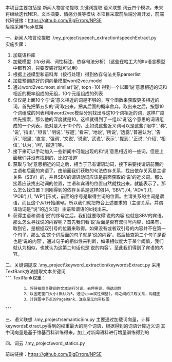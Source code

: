 本项目主要包括是 新闻人物言论提取 关键词提取 语义联想 词云四个模块，未来将继续迭代NER，文本摘要、情感分类等模块
本项目采取前后端分离开发，前端代码链接：https://github.com/BigErrors/NPSE  
                          后端采用Flask框架

一、新闻人物言论提取
.\my_project\speech_extraction\speechExtract.py                     
实施步骤：
1. 加载语料库
2. 加载模型（ltp分词、词性标注、依存句法分析）（这些在哈工大的ltp语言模型中都有的，只要安装好就可以用）
3. 根据上述模型和语料库（按行处理）得到依存句法关系parserlist
4. 加载预训练好的词向量模型word2vec.model
5. 通过word2vec.most_similar('说', topn=10) 得到一个以跟‘说’意思相近的词和相近的概率组成的元组，10个元组组成的列表
6. 仅仅是上面10个与‘说’意义相近的词是不够的，写个函数来获取更多相近的词。首先把第五步的‘词’取出来，把其后面的概率舍弃。取出来之后，按那10个词组成的列表利用word2vec模型分别找出与这10个词相近的词，这样广度优先搜索，那么他的深度就是10。这样就得到了一组以‘说’这个意思的词语组成的一个列表，绝对是大于10个的，比如说这些近义词可以是这些['眼中', '称', '说', '指出', '坦言', '明说', '写道', '看来', '地说', '所说', '透露',‘普遍认为', '告诉', '眼里', '直言', '强调', '文说', '说道', '武说', '表示', '提到', '正说', '介绍', '相信', '认为', '问', '报道']等。
7. 接下来可以手动加入一些新闻中可能出现的和‘说’意思相近的一些词，但是上面我们并没有找到的，比如‘报道’
8. 获取与‘说’意思相近的词之后，相当于已有谓语动词，接下来要找谓语前面的主语和后面的宾语了。由前面我们获取的句法依存关系，找出依存关系是主谓关系（SBV）的，并且SBV的谓语动词应该是前面获取的‘说’的近义词。那么接着应该找出动词的位置，主语和宾语的位置自然就找出来，就能表示了。那么怎么找位置？刚刚得到的依存关系是这样的[(4, 'SBV'),(4, 'ADV'),(1, 'POB'),(1, 'WP')]形式，前面的序号是取得主词的位置。主谓关系的主词是谓语，而且这个从1开始编号。所以我们就把符合上述要求的（主谓关系，并谓语动词是“说”的近义词）主语和谓语的id找出来。
9. 获得主语和谓语‘说’的序号之后，我们就要取得‘说的内容’也就是SBV的宾语。那么怎么寻找说的内容呢？首先我们看‘说’后面是否有双引号内容，如果有，取到它，是根据双引号的位置来取得。如果没有或者双引号的内容并不在第一个句子，那么‘说’这个词后面的句子就是‘说的内容’。然后检查第二个句子是否也是‘说的内容’，通过句子的相似性来判断，如果相似度大于某个阈值，我们就认为相似，也就认为这第二句话也是‘说的内容’。至此我们得到了宾语的内容。

二、关键词提取
.\my_project\keyword_extraction\keywordsExtract.py
采用TextRank方法提取文本关键词  
"""
       TextRank权重：

            1、将待抽取关键词的文本进行分词、去停用词、筛选词性
            2、以固定窗口大小(默认为5，通过span属性调整)，词之间的共现关系，构建图
            3、计算图中节点的PageRank，注意是无向带权图
"""

三、语义联想
.\my_project\semanticSim.py
主要通过加载词向量，计算keywordsExtract.py得到的权重最大的两个词语，根据得到的词语计算近义词
其中词向量是基于维基百科训练得来，加上对新闻语料进行增量训练得到的

四、词云
.\my_project\word_statics.py

前端链接：https://github.com/BigErrors/NPSE




